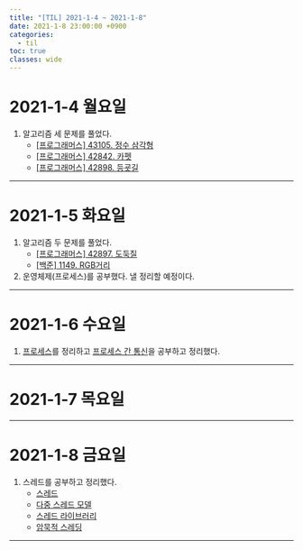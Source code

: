 ```yaml
---
title: "[TIL] 2021-1-4 ~ 2021-1-8"
date: 2021-1-8 23:00:00 +0900
categories:
  - til
toc: true
classes: wide
---
```


# 2021-1-4 월요일

1. 알고리즘 세 문제를 풀었다.
   - [[프로그래머스] 43105. 정수 삼각형](https://ddb8036631.github.io/programmers/43105_정수-삼각형)
   - [[프로그래머스] 42842. 카펫](https://ddb8036631.github.io/programmers/42842_카펫)
   - [[프로그래머스] 42898. 등굣길](https://ddb8036631.github.io/programmers/42909_등굣길)

---

# 2021-1-5 화요일

1. 알고리즘 두 문제를 풀었다.
   - [[프로그래머스] 42897. 도둑질](https://ddb8036631.github.io/programmers/42897_도둑질)
   - [[백준] 1149. RGB거리](https://ddb8036631.github.io/boj/1149_RGB거리)
2. 운영체제(프로세스)를 공부했다. 낼 정리할 예정이다.

---

# 2021-1-6 수요일

1. [프로세스](https://ddb8036631.github.io/os/프로세스)를 정리하고 [프로세스 간 통신](https://ddb8036631.github.io/os/프로세스-간-통신)을 공부하고 정리했다.

---

# 2021-1-7 목요일

---

# 2021-1-8 금요일

1. 스레드를 공부하고 정리했다.
   - [스레드](https://ddb8036631.github.io/os/스레드)
   - [다중 스레드 모델](https://ddb8036631.github.io/os/다중-스레드-모델)
   - [스레드 라이브러리](https://ddb8036631.github.io/os/스레드-라이브러리)
   - [암묵적 스레딩](https://ddb8036631.github.io/os/암묵적-스레딩)

---